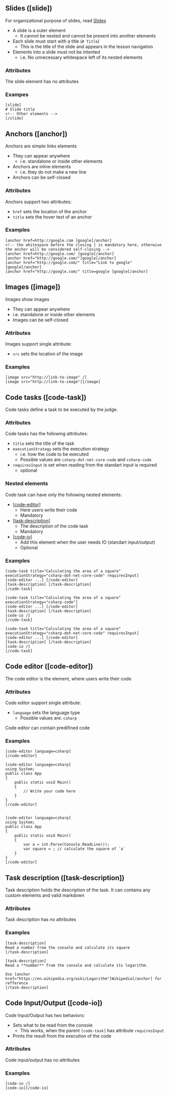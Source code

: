 ## Slides ([slide])

For organizational purpose of slides, read [Slides](organizational_elements/slides)

- A slide is a outer element
    - It cannot be nested and cannot be present into another elements
- Each slide must start with a title (`# Title`)
    - This is the title of the slide and appears in the lesson navigation
- Elements into a slide must not be intented
    - i.e. No unnecessary whitespace left of its nested elements

### Attributes

The slide element has no attributes

### Exampes

```
[slide]
# Slide title
<!-- Other elements -->
[/slide]
```

## Anchors ([anchor])

Anchors are simple links elements

- They can appear anywhere
    - i.e. standalone or inside other elements
- Anchors are inline elements
    - i.e. they do not make a new line
- Anchors can be self-closed

### Attributes

Anchors support two attributes:
- `href` sets the location of the anchor
- `title` sets the hover text of an anchor

### Examples

```
[anchor href=http://google.com ]google[/anchor]
<!-- the whitespace before the closing ] is mandatory here, otherwise the anchor will be considered self-closing -->
[anchor href=http://google.com/ ]google[/anchor]
[anchor href="http://google.com/"]google[/anchor]
[anchor href="http://google.com/" title="Link to google" ]google[/anchor]
[anchor href="http://google.com/" title=google ]google[/anchor]
```

## Images ([image])

Images show images
- They can appear anywhere
- i.e. standalone or inside other elements
- Images can be self-closed

### Attributes

Images support single attribute:
- `src` sets the location of the image

### Examples


```
[image src="http://link-to-image" /]
[image src="http://link-to-image"][/image]
```

## Code tasks ([code-task])

Code tasks define a task to be executed by the judge.

### Attributes

Code tasks has the following attributes:
-   `title` sets the title of the task
-   `executionStrategy` sets the execution strategy
    -   i.e. how the code to be executed
    - Possible values are `csharp-dot-net-core-code` and `csharp-code`
-   `requiresInput` is set when reading from the standart input is required
    -   optional
        
### Nested elements

Code task can have only the following nested elements:

-   [\[code-editor\]](#code-editor-code-editor)
    - Here users write their code
    - Mandatory
-   [\[task-description\]](#task-description-task-description)
    - The description of the code task
    - Mandatory
-   [\[code-io\]](#code-inputoutput-code-io)
    - Add this element when the user needs IO (standart input/output)
    - Optional

### Examples

```
[code-task title="Calculating the area of a square" executionStrategy="csharp-dot-net-core-code" requiresInput]
[code-editor ...] [/code-editor]
[task-description] [/task-description]
[/code-task]

[code-task title="Calculating the area of a square" executionStrategy="csharp-code"]
[code-editor ...] [/code-editor]
[task-description] [/task-description]
[code-io /]
[/code-task]

[code-task title="Calculating the area of a square" executionStrategy="csharp-dot-net-core-code" requiresInput]
[code-editor ...] [/code-editor]
[task-description] [/task-description]
[code-io /]
[/code-task]
```

## Code editor ([code-editor])

The code editor is the element, where users write their code

### Attributes

Code editor support single attribute:
- `language` sets the language type
    -   Possible values are: `csharp`

Code editor can contain predifined code

### Examples


```
[code-editor language=csharp]
[/code-editor]

[code-editor language=csharp]
using System;
public class App
{
    public static void Main()
    {
        // Write your code here
    }
}
[/code-editor]


[code-editor language=csharp]
using System;
public class App
{
    public static void Main()
    {
        var a = int.Parse(Console.ReadLine());
        var square = ; // calculate the square of `a`
    }
}
[/code-editor]
```

## Task description ([task-description])

Task description holds the description of the task.
It can contains any custom elements and valid markdown

### Attributes

Task description has no attributes

### Examples

```
[task-description]
Read a number from the console and calculate its square
[/task-description]

[task-description]
Read a **number** from the console and calculate its logarithm.

Use [anchor href="https://en.wikipedia.org/wiki/Logarithm"]Wikipedia[/anchor] for refference
[/task-description]
```

## Code Input/Output ([code-io])

Code Input/Output has two behaviors:
- Sets what to be read from the console
    - This works, when the parent `[code-task]` has attribute `requiresInput`
- Prints the result from the execution of the code

### Attributes

Code input/output has no attributes

### Examples

```
[code-io /]
[code-io][/code-io]
```